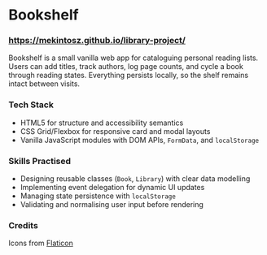 # Bookshelf

### https://mekintosz.github.io/library-project/

Bookshelf is a small vanilla web app for cataloguing personal reading lists. Users can add titles, track authors, log page counts, and cycle a book through reading states. Everything persists locally, so the shelf remains intact between visits.

### Tech Stack

- HTML5 for structure and accessibility semantics
- CSS Grid/Flexbox for responsive card and modal layouts
- Vanilla JavaScript modules with DOM APIs, `FormData`, and `localStorage`

### Skills Practised

- Designing reusable classes (`Book`, `Library`) with clear data modelling
- Implementing event delegation for dynamic UI updates
- Managing state persistence with `localStorage`
- Validating and normalising user input before rendering

### Credits

Icons from [Flaticon](https://www.flaticon.com/free-icons/library)

